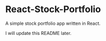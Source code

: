 # React-Stock-Portfolio

A simple stock portfolio app written in React.

I will update this README later.
